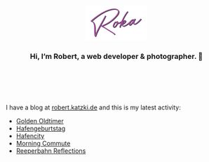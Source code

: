 <div align="center">
  <br>
  <br>
  <br>
  <br>
  <a href="https://robert.katzki.de/">
    <img width="140" src="https://github.com/ro-ka/ro-ka/blob/master/logo.svg" alt="Roka">
  </a>
  <br>
  <h3>Hi, I’m Robert, a web developer & photographer. 👋</h3>
 
  <br>
  <br>
  <br>
  <br>
</div>

I have a blog at [robert.katzki.de](https://robert.katzki.de/) and this is my latest activity:
<!-- BLOG-POST-LIST:START -->
- [Golden Oldtimer](https://robert.katzki.de/photos/2024/golden-oldtimer)
- [Hafengeburtstag](https://robert.katzki.de/photos/2024/hafengeburtstag)
- [Hafencity](https://robert.katzki.de/photos/2024/hafencity)
- [Morning Commute](https://robert.katzki.de/photos/2024/morning-commute)
- [Reeperbahn Reflections](https://robert.katzki.de/photos/2024/reeperbahn-reflections)
<!-- BLOG-POST-LIST:END -->
